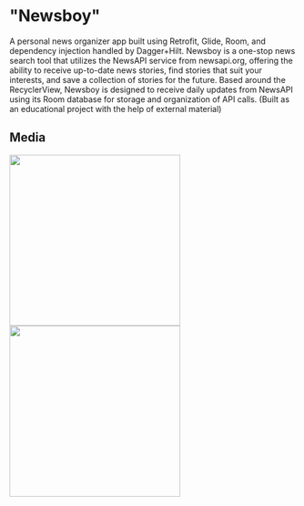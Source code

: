 # "Newsboy"
A personal news organizer app built using Retrofit, Glide, Room, and dependency injection handled by Dagger+Hilt. Newsboy is a one-stop news search tool that utilizes the NewsAPI service from newsapi.org, offering the ability to receive up-to-date news stories, find stories that suit your interests, and save a collection of stories for the future. Based around the RecyclerView, Newsboy is designed to receive daily updates from NewsAPI using its Room database for storage and organization of API calls. 
(Built as an educational project with the help of external material)

## Media 
<img src="https://i.imgur.com/ccvgvPB.png" width="300"> <img src="https://github.com/ggulcher/Newsboy---API-driven-news-aggregator/blob/main/preview/untitled.gif" width="300">
